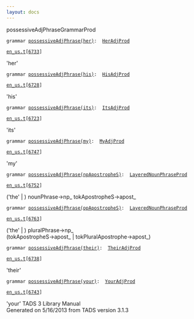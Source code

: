 ```yaml
---
layout: docs
---
```

<span class="title">possessiveAdjPhrase</span><span class="type">GrammarProd</span>

`grammar `<span class="classExtLink">[`possessiveAdjPhrase(her)`](../object/possessiveAdjPhrase(her).html)</span>` :   `[`HerAdjProd`](../object/HerAdjProd.html)

[`en_us.t`](../file/en_us.t.html)`[`[`6733`](../source/en_us.t.html#6733)`]`



'her'



`grammar `<span class="classExtLink">[`possessiveAdjPhrase(his)`](../object/possessiveAdjPhrase(his).html)</span>` :   `[`HisAdjProd`](../object/HisAdjProd.html)

[`en_us.t`](../file/en_us.t.html)`[`[`6728`](../source/en_us.t.html#6728)`]`



'his'



`grammar `<span class="classExtLink">[`possessiveAdjPhrase(its)`](../object/possessiveAdjPhrase(its).html)</span>` :   `[`ItsAdjProd`](../object/ItsAdjProd.html)

[`en_us.t`](../file/en_us.t.html)`[`[`6723`](../source/en_us.t.html#6723)`]`



'its'



`grammar `<span class="classExtLink">[`possessiveAdjPhrase(my)`](../object/possessiveAdjPhrase(my).html)</span>` :   `[`MyAdjProd`](../object/MyAdjProd.html)

[`en_us.t`](../file/en_us.t.html)`[`[`6747`](../source/en_us.t.html#6747)`]`



'my'



`grammar `<span class="classExtLink">[`possessiveAdjPhrase(npApostropheS)`](../object/possessiveAdjPhrase(npApostropheS).html)</span>` :   `[`LayeredNounPhraseProd`](../object/LayeredNounPhraseProd.html)

[`en_us.t`](../file/en_us.t.html)`[`[`6752`](../source/en_us.t.html#6752)`]`



('the' \| ) nounPhrase-\>np\_ tokApostropheS-\>apost\_



`grammar `<span class="classExtLink">[`possessiveAdjPhrase(ppApostropheS)`](../object/possessiveAdjPhrase(ppApostropheS).html)</span>` :   `[`LayeredNounPhraseProd`](../object/LayeredNounPhraseProd.html)

[`en_us.t`](../file/en_us.t.html)`[`[`6763`](../source/en_us.t.html#6763)`]`



('the' \| ) pluralPhrase-\>np\_  
(tokApostropheS-\>apost\_ \| tokPluralApostrophe-\>apost\_)  



`grammar `<span class="classExtLink">[`possessiveAdjPhrase(their)`](../object/possessiveAdjPhrase(their).html)</span>` :   `[`TheirAdjProd`](../object/TheirAdjProd.html)

[`en_us.t`](../file/en_us.t.html)`[`[`6738`](../source/en_us.t.html#6738)`]`



'their'



`grammar `<span class="classExtLink">[`possessiveAdjPhrase(your)`](../object/possessiveAdjPhrase(your).html)</span>` :   `[`YourAdjProd`](../object/YourAdjProd.html)

[`en_us.t`](../file/en_us.t.html)`[`[`6743`](../source/en_us.t.html#6743)`]`



'your'
TADS 3 Library Manual  
Generated on 5/16/2013 from TADS version 3.1.3


